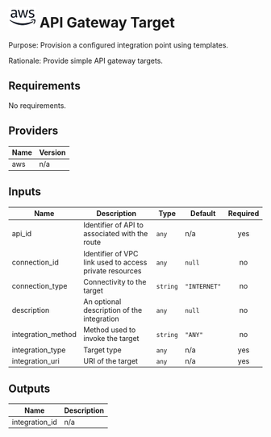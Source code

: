 # ![AWS](aws-logo.png) API Gateway Target

Purpose: Provision a configured integration point using templates.

Rationale: Provide simple API gateway targets.

## Requirements

No requirements.

## Providers

| Name | Version |
|------|---------|
| aws | n/a |

## Inputs

| Name | Description | Type | Default | Required |
|------|-------------|------|---------|:--------:|
| api\_id | Identifier of API to associated with the route | `any` | n/a | yes |
| connection\_id | Identifier of VPC link used to access private resources | `any` | `null` | no |
| connection\_type | Connectivity to the target | `string` | `"INTERNET"` | no |
| description | An optional description of the integration | `any` | `null` | no |
| integration\_method | Method used to invoke the target | `string` | `"ANY"` | no |
| integration\_type | Target type | `any` | n/a | yes |
| integration\_uri | URI of the target | `any` | n/a | yes |

## Outputs

| Name | Description |
|------|-------------|
| integration\_id | n/a |

